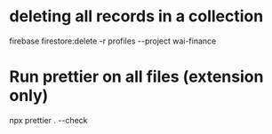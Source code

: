 # deleting all records in a collection
firebase firestore:delete -r profiles --project wai-finance

# Run prettier on all files (extension only)
npx prettier . --check
